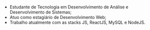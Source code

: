- Estudante de Tecnologia em Desenvolvimento de Análise e Desenvolvimento de Sistemas;
- Atuo como estagiário de Desenvolvimento Web;
- Trabalho atualmente com as stacks JS, ReactJS, MySQL e NodeJS.


<!---
T-pl/T-pl is a ✨ special ✨ repository because its `README.md` (this file) appears on your GitHub profile.
You can click the Preview link to take a look at your changes.
--->
